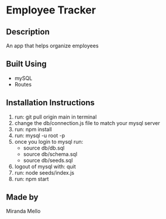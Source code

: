 # Employee Tracker

## Description
An app that helps organize employees

## Built Using
* mySQL
* Routes

## Installation Instructions
1. run: git pull origin main in terminal
2. change the db/connection.js file to match your mysql server
3. run: npm install
4. run: mysql -u root -p
5. once you login to mysql run: 
    * source db/db.sql
    * source db/schema.sql
    * source db/seeds.sql
6. logout of mysql with: quit
7. run: node seeds/index.js
8. run: npm start

## Made by
Miranda Mello
